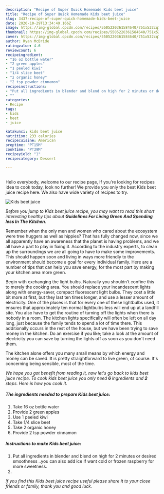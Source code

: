 ```yaml
---
description: "Recipe of Super Quick Homemade Kids beet juice"
title: "Recipe of Super Quick Homemade Kids beet juice"
slug: 3437-recipe-of-super-quick-homemade-kids-beet-juice
date: 2020-10-29T13:34:40.166Z
image: https://img-global.cpcdn.com/recipes/5505220361584640/751x532cq70/kids-beet-juice-recipe-main-photo.jpg
thumbnail: https://img-global.cpcdn.com/recipes/5505220361584640/751x532cq70/kids-beet-juice-recipe-main-photo.jpg
cover: https://img-global.cpcdn.com/recipes/5505220361584640/751x532cq70/kids-beet-juice-recipe-main-photo.jpg
author: Ryan McBride
ratingvalue: 4.6
reviewcount: 6
recipeingredient:
- "16 oz bottle water"
- "2 green apples"
- "1 peeled kiwi"
- "1/4 slice beet"
- "2 organic honey"
- "2 tsp powder cinnamon"
recipeinstructions:
- "Put all ingredients in blender and blend on high for 2 minutes or desired smoothness ..you can also add ice if want cold or frozen raspberry for more sweetness."
- ""
categories:
- Recipe
tags:
- kids
- beet
- juice

katakunci: kids beet juice 
nutrition: 233 calories
recipecuisine: American
preptime: "PT15M"
cooktime: "PT39M"
recipeyield: "1"
recipecategory: Dessert

---
```

<br>
Hello everybody, welcome to our recipe page, If you're looking for recipes idea to cook today, look no further! We provide you only the best Kids beet juice recipe here. We also have wide variety of recipes to try.
<br>


![Kids beet juice](https://img-global.cpcdn.com/recipes/5505220361584640/751x532cq70/kids-beet-juice-recipe-main-photo.jpg)

<i>Before you jump to Kids beet juice recipe, you may want to read this short interesting healthy tips about 
<strong>Guidelines For Living Green And Spending less In The Kitchen</strong>.</i>
</br>

Remember when the only men and women who cared about the ecosystem were tree huggers as well as hippies? That has fully changed now, since we all apparently have an awareness that the planet is having problems, and we all have a part to play in fixing it. According to the industry experts, to clean up the surroundings we are all going to have to make some improvements. This should happen soon and living in ways more friendly to the environment should become a goal for every individual family. Here are a number of tips that can help you save energy, for the most part by making your kitchen area more green.

Begin with exchanging the light bulbs. Naturally you shouldn't confine this to merely the cooking area. You should replace your incandescent lights along with energy-saver, compact fluorescent light bulbs. They cost a little bit more at first, but they last ten times longer, and use a lesser amount of electricity. One of the pluses is that for every one of these lightbulbs used, it ensures that approximately ten normal lightbulbs less will end up at a landfill site. You also have to get the routine of turning off the lights when there is nobody in a room. The kitchen lights specifically will often be left on all day long, just because the family tends to spend a lot of time there. This additionally occurs in the rest of the house, but we have been trying to save money in the kitchen. Do an exercise if you like; take a look at the amount of electricity you can save by turning the lights off as soon as you don't need them.

The kitchen alone offers you many small means by which energy and money can be saved. It is pretty straightforward to live green, of course. It's concerning being sensible, most of the time.


<i>We hope you got benefit from reading it, now let's go back to kids beet juice recipe. To cook kids beet juice you only need <strong>6</strong> ingredients and <strong>2</strong> steps. Here is how you cook it.
</i>

##### The ingredients needed to prepare Kids beet juice:

1. Take 16 oz bottle water
1. Provide 2 green apples
1. Use 1 peeled kiwi
1. Take 1/4 slice beet
1. Take 2 organic honey
1. Provide 2 tsp powder cinnamon


##### Instructions to make Kids beet juice:

1. Put all ingredients in blender and blend on high for 2 minutes or desired smoothness ..you can also add ice if want cold or frozen raspberry for more sweetness.
1. 


<i>If you find this Kids beet juice recipe useful please share it to your close friends or family, thank you and good luck.</i>
